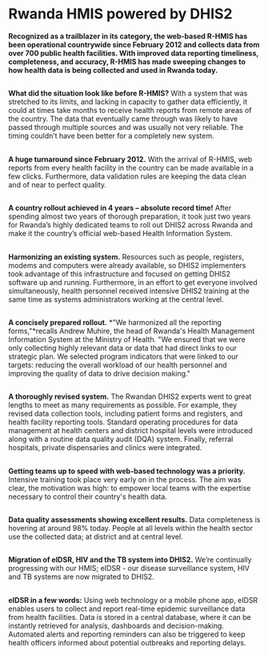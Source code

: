# Rwanda HMIS powered by DHIS2

<!--DHIS2-SECTION-ID:user_story_rwandaHMIS-->

**Recognized as a trailblazer in its category, the web-based R-HMIS has
been operational countrywide since February 2012 and collects data from
over 700 public health facilities. With improved data reporting
timeliness, completeness, and accuracy, R-HMIS has made sweeping changes
to how health data is being collected and used in Rwanda today.**

## <!-- {-} -->

**What did the situation look like before R-HMIS?** With a system that
was stretched to its limits, and lacking in capacity to gather data
efficiently, it could at times take months to receive health reports
from remote areas of the country. The data that eventually came through
was likely to have passed through multiple sources and was usually not
very reliable. The timing couldn’t have been better for a completely new
system.

## <!-- {-} -->

**A huge turnaround since February 2012.** With the arrival of R-HMIS,
web reports from every health facility in the country can be made
available in a few clicks. Furthermore, data validation rules are
keeping the data clean and of near to perfect quality.

## <!-- {-} -->

**A country rollout achieved in 4 years – absolute record time\!** After
spending almost two years of thorough preparation, it took just two
years for Rwanda’s highly dedicated teams to roll out DHIS2 across
Rwanda and make it the country’s official web-based Health Information
System.

## <!-- {-} -->

**Harmonizing an existing system.** Resources such as people, registers,
modems and computers were already available, so DHIS2 implementers took
advantage of this infrastructure and focused on getting DHIS2 software
up and running. Furthermore, in an effort to get everyone involved
simultaneously, health personnel received intensive DHIS2 training at
the same time as systems administrators working at the central level.

## <!-- {-} -->

**A concisely prepared rollout.** *"We harmonized all the reporting
forms,"*recalls Andrew Muhire, the head of Rwanda's Health Management
Information System at the Ministry of Health. "We ensured that we were
only collecting highly relevant data or data that had direct links to
our strategic plan. We selected program indicators that were linked to
our targets: reducing the overall workload of our health personnel and
improving the quality of data to drive decision making."

## <!-- {-} -->

**A thoroughly revised system.** The Rwandan DHIS2 experts went to great
lengths to meet as many requirements as possible. For example, they
revised data collection tools, including patient forms and registers,
and health facility reporting tools. Standard operating procedures for
data management at health centers and district hospital levels were
introduced along with a routine data quality audit (DQA) system.
Finally, referral hospitals, private dispensaries and clinics were
integrated.

## <!-- {-} -->

**Getting teams up to speed with web-based technology was a priority.**
Intensive training took place very early on in the process. The aim was
clear, the motivation was high: to empower local teams with the
expertise necessary to control their country's health data.

## <!-- {-} -->

**Data quality assessments showing excellent results.** Data
completeness is hovering at around 98% today. People at all levels
within the health sector use the collected data; at district and at
central level.

## <!-- {-} -->

**Migration of eIDSR, HIV and the TB system into DHIS2.** We’re
continually progressing with our HMIS; eIDSR - our disease surveillance
system, HIV and TB systems are now migrated to DHIS2.

## <!-- {-} -->

**eIDSR in a few words:** Using web technology or a mobile phone app,
eIDSR enables users to collect and report real-time epidemic
surveillance data from health facilities. Data is stored in a central
database, where it can be instantly retrieved for analysis, dashboards
and decision-making. Automated alerts and reporting reminders can also
be triggered to keep health officers informed about potential outbreaks
and reporting delays.


